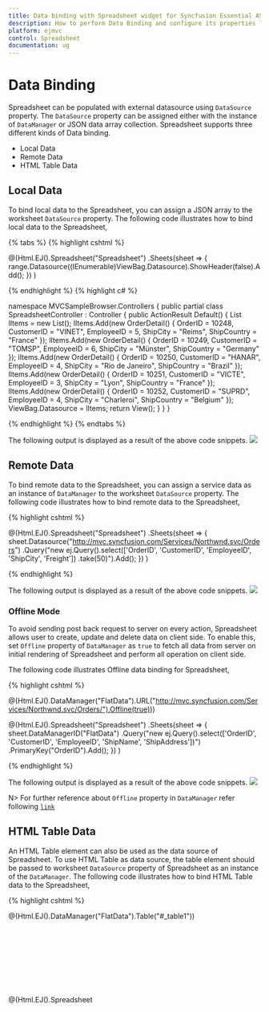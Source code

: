 ```yaml
---
title: Data binding with Spreadsheet widget for Syncfusion Essential ASP.NET MVC
description: How to perform Data Binding and configure its properties like dataSource, query etc.
platform: ejmvc
control: Spreadsheet
documentation: ug
---
```

# Data Binding

Spreadsheet can be populated with external datasource using `DataSource` property. The `DataSource` property can be assigned either with the instance of `DataManager` or JSON data array collection. Spreadsheet supports three different kinds of Data binding.

* Local Data
* Remote Data
* HTML Table Data

## Local Data

To bind local data to the Spreadsheet, you can assign a JSON array to the worksheet `DataSource` property. The following code illustrates how to bind local data to the Spreadsheet,

{% tabs %}
{% highlight cshtml %}

@(Html.EJ().Spreadsheet<object>("Spreadsheet")
    .Sheets(sheet =>
    {
        range.Datasource((IEnumerable<object>)ViewBag.Datasource).ShowHeader(false).Add();
    })
)
    
{% endhighlight %}
{% highlight c# %}

namespace MVCSampleBrowser.Controllers
{
    public partial class SpreadsheetController : Controller
    {
        public ActionResult Default()
        {
            List<OrderDetail> lItems = new List<OrderDetail>();
            lItems.Add(new OrderDetail() { OrderID = 10248, CustomerID = "VINET", EmployeeID = 5, ShipCity = "Reims", ShipCountry = "France" });
            lItems.Add(new OrderDetail() { OrderID = 10249, CustomerID = "TOMSP", EmployeeID = 6, ShipCity = "Münster", ShipCountry = "Germany" });
            lItems.Add(new OrderDetail() { OrderID = 10250, CustomerID = "HANAR", EmployeeID = 4, ShipCity = "Rio de Janeiro", ShipCountry = "Brazil" });
            lItems.Add(new OrderDetail() { OrderID = 10251, CustomerID = "VICTE", EmployeeID = 3, ShipCity = "Lyon", ShipCountry = "France" });
            lItems.Add(new OrderDetail() { OrderID = 10252, CustomerID = "SUPRD", EmployeeID = 4, ShipCity = "Charleroi", ShipCountry = "Belgium" });
            ViewBag.Datasource = lItems;
            return View();
        }
    }
}

{% endhighlight %}
{% endtabs %}

The following output is displayed as a result of the above code snippets.
![](Data-Binding_images/Data-Binding_img1.png)

## Remote Data

To bind remote data to the Spreadsheet, you can assign a service data as an instance of `DataManager` to the worksheet `DataSource` property. The following code illustrates how to bind remote data to the Spreadsheet,

{% highlight cshtml %}

@(Html.EJ().Spreadsheet<object>("Spreadsheet")
    .Sheets(sheet =>
    {
        sheet.Datasource("http://mvc.syncfusion.com/Services/Northwnd.svc/Orders")
        .Query("new ej.Query().select(['OrderID', 'CustomerID', 'EmployeeID', 'ShipCity', 'Freight'])
        .take(50)").Add();
    })
)
    
{% endhighlight %}

The following output is displayed as a result of the above code snippets.
![](Data-Binding_images/Data-Binding_img2.png)

### Offline Mode

To avoid sending post back request to server on every action, Spreadsheet allows user to create, update and delete data on client side. To enable this, set `Offline` property of `DataManager` as `true` to fetch all data from server on initial rendering of Spreadsheet and perform all operation on client side.

The following code illustrates Offline data binding for Spreadsheet,

{% highlight cshtml %}

@(Html.EJ().DataManager("FlatData").URL("http://mvc.syncfusion.com/Services/Northwnd.svc/Orders/").Offline(true)))

@(Html.EJ().Spreadsheet<object>("Spreadsheet")
    .Sheets(sheet =>
    {
        sheet.DataManagerID("FlatData")
        .Query("new ej.Query().select(['OrderID', 'CustomerID', 'EmployeeID', 'ShipName',  'ShipAddress'])")
        .PrimaryKey("OrderID").Add();
    })
)
    
{% endhighlight %}

The following output is displayed as a result of the above code snippets.
![](Data-Binding_images/Data-Binding_img2.png)

N> For further reference about `Offline` property in `DataManager` refer following [`link`](https://help.syncfusion.com/aspnetmvc/datamanager/data-binding#offline-mode "link")

## HTML Table Data

An HTML Table element can also be used as the data source of Spreadsheet. To use HTML Table as data source, the table element should be passed to worksheet `DataSource` property of Spreadsheet as an instance of the `DataManager`. The following code illustrates how to bind HTML Table data to the Spreadsheet,

{% highlight cshtml %}

@(Html.EJ().DataManager("FlatData").Table("#_table1"))

@(Html.EJ().Spreadsheet<object>("Spreadsheet")
    .Sheets(sheet =>
    {
        sheet.DataManagerID("FlatData").Add();
    })
)

<script id="_table1" type="text/template">    
    <table id="Table1">
        <thead>
            <tr>
                <th>Laptop</th>
                <th>Model</th>
                <th>Price</th>
                <th>OS</th>
                <th>RAM</th>
                <th>ScreenSize</th>
            </tr>
        </thead>
        <tbody>
            <tr>
                <td>Dell Vostro</td>
                <td>2520</td>
                <td>39990</td>
                <td>Windows 8</td>
                <td>4GB</td>
                <td>15.6</td>
            </tr>
            <tr>
                <td>HP Pavilion Sleekbook</td>
                <td>14-B104AU</td>
                <td>22800</td>
                <td>Windows 8</td>
                <td>2GB</td>
                <td>14</td>
            </tr>
            <tr>
                <td>Sony Vaio</td>
                <td>E14A15</td>
                <td>42500</td>
                <td>Windows 7 Home Premium</td>
                <td>4GB DDR3 RAM</td>
                <td>14</td>
            </tr>
            <tr>
                <td>Lenovo</td>
                <td>Yoga 13</td>
                <td>57000</td>
                <td>Windows 8 RT</td>
                <td>2GB DDR3 RAM</td>
                <td>11.6</td>
            </tr>
            <tr>
                <td>Toshiba</td>
                <td>L850-Y3110</td>
                <td>57700</td>
                <td>Windows 8 SL</td>
                <td>8GB DDR3 RAM</td>
                <td>15.6</td>
            </tr>
        </tbody>
    </table>
</script>
{% endhighlight %}

The following output is displayed as a result of the above code snippets.
![](Data-Binding_images/Data-Binding_img3.png)

## Ways to bind data in Spreadsheet

You can bind data to Spreadsheet in following ways,

* Cell binding
* Range binding
* Sheet binding

### Cell Binding

Spreadsheet can bind data for individual cells in a sheet. The data may contain value, style, format, comment and hyperlink. The individual cell properties are listed below,

<table>
    <tr>
        <th>
            Properties
        </th>
        <th>
            Description
        </th>
    </tr>
    <tr>
        <td>
            Index
        </td>
        <td>
            To specify particular cell
        </td>
    </tr>
    <tr>
        <td>
            Value
        </td>
        <td>
            To specify value. It may be string, integer, formula etc.
        </td>
    </tr>
    <tr>
        <td>
            Style
        </td>
        <td>
            To specify style in the cell
        </td>
    </tr>
    <tr>
        <td>
            Format
        </td>
        <td>
            To specify number format in the cell
        </td>
    </tr>
    <tr>
        <td>
            Comment
        </td>
        <td>
            To specify comment in the cell
        </td>
    </tr>
    <tr>        
        <td>
            Hyperlink
        </td>
        <td>
            To specify hyperlink in the cell
        </td>
    </tr>
</table>

The individual row properties are listed below,

<table>
    <tr>
        <th>
            Properties
        </th>
        <th>
            Description
        </th>
    </tr>
    <tr>
        <td>
            Index
        </td>
        <td>
            To specify particular row
        </td>
    </tr>
    <tr>
        <td>
            Height
        </td>
        <td>
            To specify height in the row
        </td>
    </tr>
</table>

You can specify particular row with `Index` property and its height with `Height` property in the `Rows` property collection. The following code illustrates cell binding in Spreadsheet,

{% highlight cshtml %}

@(Html.EJ().Spreadsheet<object>("Spreadsheet")
    .ScrollSettings(scroll =>
    {
        scroll.Height(510);
    })
    .Sheets(sheet =>
    {
        sheet.Rows(rows =>
        {
            rows.Height(30).Cells(cells =>
            {
                cells.Value("Item Name").Style(style =>
                {
                    style.FontWeight("bold").Color("#FFFFFF").BackgroundColor("#428bca");
                }).Add();
                cells.Value("Quantity").Style(style =>
                {
                    style.FontWeight("bold").Color("#FFFFFF").BackgroundColor("#428bca");
                }).Add();
                cells.Value("Price").Style(style =>
                {
                    style.FontWeight("bold").Color("#FFFFFF").BackgroundColor("#428bca");
                }).Add();
                cells.Value("Amount").Style(style =>
                {
                    style.FontWeight("bold").Color("#FFFFFF").BackgroundColor("#428bca");
                }).Add();
                cells.Value("Stock Details").Style(style =>
                {
                    style.FontWeight("bold").Color("#FFFFFF").BackgroundColor("#428bca");
                }).Add();
                cells.Value("Website").Style(style =>
                {
                    style.FontWeight("bold").Color("#FFFFFF").BackgroundColor("#428bca");
                }).Add();
            }).Add();
            rows.Cells(cells =>
            {
                cells.Value("Casual Shoes").Comment(comment =>
                {
                    comment.Value("Casual Footwears with wide variety of colors.");
                }).Add();
                cells.Value("10").Add();
                cells.Value("20").Format(format =>
                {
                    format.Type("currency");
                }).Add();
                cells.Value("=B2*C2").Add();
                cells.Value("OUT OF STOCK").Add();
                cells.Value("Amazon").Hyperlink(hyperlink =>
                {
                    hyperlink.WebAddr("www.amazon.com");
                }).Add();
            }).Add();
            rows.Cells(cells =>
            {
                cells.Value("Sports Shoes").Style(style =>
                {
                    style.BackgroundColor("#E5F3FF");
                }).Add();
                cells.Value("20").Style(style =>
                {
                    style.BackgroundColor("#E5F3FF");
                }).Add();
                cells.Value("30").Format(format =>
                {
                    format.Type("currency");
                }).Style(style =>
                {
                    style.BackgroundColor("#E5F3FF");
                }).Add();
                cells.Value("=B3*C3").Style(style =>
                {
                    style.BackgroundColor("#E5F3FF");
                }).Add();
                cells.Value("IN STOCK").Style(style =>
                {
                    style.BackgroundColor("#E5F3FF");
                }).Add();
                cells.Value("AliExpress").Hyperlink(hyperlink =>
                {
                    hyperlink.WebAddr("www.aliexpress.com");
                }).Style(style =>
                {
                    style.BackgroundColor("#E5F3FF");
                }).Add();
            }).Add();
            rows.Cells(cells =>
            {
                cells.Value("Formal Shoes").Comment(comment =>
                {
                    comment.Value("Formal Footwears with wide range of sizes.");
                }).Add();
                cells.Value("20").Add();
                cells.Value("15").Format(format =>
                {
                    format.Type("currency");
                }).Add();
                cells.Value("=B4*C4").Add();
                cells.Value("IN STOCK").Add();
                cells.Value("Amazon").Hyperlink(hyperlink =>
                {
                    hyperlink.WebAddr("www.amazon.com");
                }).Add();
            }).Add();
            rows.Height(30).Cells(cells =>
            {
                cells.Style(style =>
                {
                    style.BackgroundColor("#428bca");
                }).Add();
                cells.Style(style =>
                {
                    style.BackgroundColor("#428bca");
                }).Add();
                cells.Value("Total Amount").Index(2).Style(style =>
                {
                    style.FontWeight("bold").Color("#FFFFFF").BackgroundColor("#428bca");
                }).Add();
                cells.Value("=Sum(D2:D4)").Style(style =>
                {
                    style.FontWeight("bold").Color("#FFFFFF").BackgroundColor("#428bca");
                }).Add();
                cells.Style(style =>
                {
                    style.BackgroundColor("#428bca");
                }).Add();
                cells.Style(style =>
                {
                    style.BackgroundColor("#428bca");
                }).Add();
            }).Add();
        }).Add();
    })
)

{% endhighlight %}

The following output is displayed as a result of the above code snippets.
![](Data-Binding_images/Data-Binding_img4.png)

### Range Binding

Spreadsheet can bind data for one or more range in a sheet using `RangeSettings`. The individual range properties are listed below,

<table>
    <tr>
        <th>
            Properties
        </th>
        <th>
            Description
        </th>
    </tr>
    <tr>
        <td>
            DataSource
        </td>
        <td>
            To specify JSON or {{'`DataManager`' | markdownify}}
        </td>
    </tr>
    <tr>    
        <td>
            Query
        </td>
        <td>
            To specify query for {{'`DataManager`' | markdownify}}
        </td>
    </tr>
    <tr>
        <td>    
            StartCell
        </td>
        <td>
            To specify start cell of a range
        </td>
    </tr>
    <tr>
        <td>
            PrimaryKey
        </td>
        <td>
            To specify data source primary key
        </td>
    </tr>
    <tr>
        <td>
            ShowHeader
        </td>
        <td>
            To show data source header
        </td>
    </tr>
    <tr>
        <td>
            HeaderStyles
        </td>
        <td>
            To specify header styles
        </td>
    </tr>
</table>

The following code illustrates range binding in Spreadsheet

{% tabs %}
{% highlight cshtml %}

@(Html.EJ().Spreadsheet<object>("Spreadsheet")
    .Sheets(sheet =>
    {
        sheet.RangeSettings(range =>
        {
            range.Datasource((IEnumerable<object>)ViewBag.Datasource).StartCell("C2").ShowHeader(true).Add();
        }).Add();
    })
)
    
{% endhighlight %}
{% highlight c# %}

namespace MVCSampleBrowser.Controllers
{
    public partial class SpreadsheetController : Controller
    {
        public ActionResult Default()
        {
            List<MarkDetail> lItems = new List<MarkDetail>();
            lItems.Add(new MarkDetail() { Name = "VINET", Average = 90, Grade = "S" });
            lItems.Add(new MarkDetail() { Name = "TOMSP", Average = 83, Grade = "A" });
            lItems.Add(new MarkDetail() { Name = "HANAR", Average = 80, Grade = "A" });
            lItems.Add(new MarkDetail() { Name = "VICTE", Average = 93, Grade = "S" });
            lItems.Add(new MarkDetail() { Name = "SUPRD", Average = 60, Grade = "D" });
            lItems.Add(new MarkDetail() { Name = "CHOPS", Average = 71, Grade = "C" });
            lItems.Add(new MarkDetail() { Name = "WELLI", Average = 88, Grade = "A" });
            lItems.Add(new MarkDetail() { Name = "HILLA", Average = 95, Grade = "S" });
            lItems.Add(new MarkDetail() { Name = "ERNSH", Average = 69, Grade = "D" });
            lItems.Add(new MarkDetail() { Name = "CENTC", Average = 77, Grade = "C" });
            lItems.Add(new MarkDetail() { Name = "OTTIK", Average = 95, Grade = "S" });
            lItems.Add(new MarkDetail() { Name = "RATTC", Average = 85, Grade = "A" });
            lItems.Add(new MarkDetail() { Name = "FOLKO", Average = 90, Grade = "A" });
            lItems.Add(new MarkDetail() { Name = "BLONP", Average = 97, Grade = "S" });
            ViewBag.Datasource = lItems;
            return View();
        }
    }
}

{% endhighlight %}
{% endtabs %}
The following output is displayed as a result of the above code snippets.

![](Data-Binding_images/Data-Binding_img5.png)

### Sheet Binding

Spreadsheet can bind data for a sheet. The individual sheet properties are listed below,

<table>
    <tr>
        <th>
            Properties
        </th>
        <th>
            Description
        </th>
    </tr>
    <tr>
        <td>
            DataSource
        </td>
        <td>
            To specify JSON or {{'`DataManager`' | markdownify}}
        </td>
    </tr>
    <tr>
        <td>
            Query
        </td>
        <td>
            To specify query for {{'`DataManager`' | markdownify}}
        </td>
    </tr>
    <tr>
        <td>
            StartCell
        </td>
        <td>
            To specify start cell of a range
        </td>
    </tr>
    <tr>
        <td>
            PrimaryKey
        </td>
        <td>
            To specify data source primary key
        </td>
    </tr>
    <tr>
        <td>
            ShowHeader
        </td>
        <td>
            To show data source header
        </td>
    </tr>
    <tr>
        <td>
            HeaderStyles
        </td>
        <td>
            To specify header styles
        </td>
    </tr>
    <tr>
        <td>
            FieldAsColumnHeader
        </td>
        <td>
            To show data source fields in column header
        </td>
    </tr>
</table>

The following code illustrates sheet binding in Spreadsheet

{% highlight cshtml %}

@(Html.EJ().Spreadsheet<object>("Spreadsheet")
    .Sheets(sheet =>
    {
        sheet.Datasource("http://mvc.syncfusion.com/Services/Northwnd.svc/Orders")
        .Query("new ej.Query().select(['OrderID', 'CustomerID', 'EmployeeID', 'ShipCity', 'Freight'])
        .take(50)").FieldAsColumnHeader(true).PrimaryKey("OrderID").Add();
    })
)
    
{% endhighlight %}

The following output is displayed as a result of the above code snippets. 
![](Data-Binding_images/Data-Binding_img6.png)

